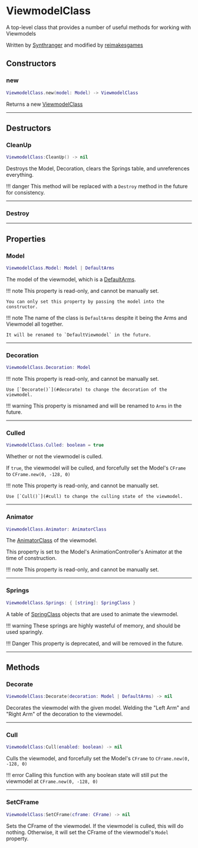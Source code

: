 # ViewmodelClass

A top-level class that provides a number of useful methods for working with Viewmodels

Written by [Synthranger](https://github.com/Synthranger)
and modified by [reimakesgames](https://github.com/reimakesgames)

## Constructors
### new
```lua
ViewmodelClass.new(model: Model) -> ViewmodelClass
```

Returns a new [ViewmodelClass](#viewmodelclass)

---

## Destructors
### CleanUp
```lua
ViewmodelClass:CleanUp() -> nil
```

Destroys the Model, Decoration, clears the Springs table, and unreferences everything.

!!! danger
	This method will be replaced with a `Destroy` method in the future for consistency.

---

### Destroy

---

## Properties
### Model
```lua
ViewmodelClass.Model: Model | DefaultArms
```

The model of the viewmodel, which is a [DefaultArms](DefaultArms.md).

!!! note
	This property is read-only, and cannot be manually set.

	You can only set this property by passing the model into the constructor.

!!! note
	The name of the class is `DefaultArms` despite it being the Arms and Viewmodel all together.

	It will be renamed to `DefaultViewmodel` in the future.

---

### Decoration

```lua
ViewmodelClass.Decoration: Model
```
!!! note
	This property is read-only, and cannot be manually set.

	Use [`Decorate()`](#decorate) to change the decoration of the viewmodel.

!!! warning
	This property is misnamed and will be renamed to `Arms` in the future.

---

### Culled
```lua
ViewmodelClass.Culled: boolean = true
```

Whether or not the viewmodel is culled.

If `true`, the viewmodel will be culled, and forcefully set the Model's `CFrame` to `CFrame.new(0, -128, 0)`

!!! note
	This property is read-only, and cannot be manually set.

	Use [`Cull()`](#cull) to change the culling state of the viewmodel.

---

### Animator
```lua
ViewmodelClass.Animator: AnimatorClass
```

The [AnimatorClass](AnimatorClass.md) of the viewmodel.

This property is set to the Model's AnimationController's Animator at the time of construction.

!!! note
	This property is read-only, and cannot be manually set.


---

### Springs
```lua
ViewmodelClass.Springs: { [string]: SpringClass }
```

A table of [SpringClass](SpringClass.md) objects that are used to animate the viewmodel.

!!! warning
	These springs are highly wasteful of memory, and should be used sparingly.

!!! Danger
	This property is deprecated, and will be removed in the future.

---

## Methods
### Decorate
```lua
ViewmodelClass:Decorate(decoration: Model | DefaultArms) -> nil
```

Decorates the viewmodel with the given model.
Welding the "Left Arm" and "Right Arm" of the decoration to the viewmodel.

---

### Cull
```lua
ViewmodelClass:Cull(enabled: boolean) -> nil
```

Culls the viewmodel, and forcefully set the Model's `CFrame` to `CFrame.new(0, -128, 0)`

!!! error
	Calling this function with any boolean state will still put the viewmodel at `CFrame.new(0, -128, 0)`

---

### SetCFrame
```lua
ViewmodelClass:SetCFrame(cframe: CFrame) -> nil
```

Sets the CFrame of the viewmodel.
If the viewmodel is culled, this will do nothing.
Otherwise, it will set the CFrame of the viewmodel's `Model` property.
